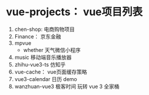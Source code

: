 # vue-projects： vue项目列表
1. chen-shop: 电商购物项目
2. Finance： 京东金融
3. mpvue 
    - whether 天气微信小程序
4. music 移动端音乐播放器
5. zhihu-vue3-ts 仿知乎
5. vue-cache： vue页面缓存策略
5. vue3-calendar 日历 demo
5. wanzhuan-vue3  极客时间 玩转 vue 3 全家桶
